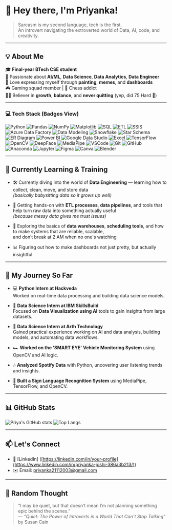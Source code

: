 # 👋 Hey there, I'm Priyanka!

> Sarcasm is my second language, tech is the first.  
> An introvert navigating the extroverted world of Data, AI, code, and creativity.

---

## 💡 About Me

🎓 **Final-year BTech CSE student**  
🎯 Passionate about **AI/ML**, **Data Science**, **Data Analytics**, **Data Engineer**  
🎨 Love expressing myself through **painting**, **memes**, and **dashboards**  
🎮 Gaming squad member | 🧠 Chess addict  
🧘‍♀️ Believer in **growth**, **balance**, and **never quitting** (yep, did 75 Hard 💪)

---

### 💻 Tech Stack (Badges View)

![Python](https://img.shields.io/badge/Python-3776AB?style=for-the-badge&logo=python&logoColor=white)
![Pandas](https://img.shields.io/badge/Pandas-150458?style=for-the-badge&logo=pandas&logoColor=white)
![NumPy](https://img.shields.io/badge/NumPy-013243?style=for-the-badge&logo=numpy&logoColor=white)
![Matplotlib](https://img.shields.io/badge/Matplotlib-11557C?style=for-the-badge&logo=matplotlib&logoColor=white)
![SQL](https://img.shields.io/badge/SQL-4479A1?style=for-the-badge&logo=mysql&logoColor=white)
![ETL](https://img.shields.io/badge/ETL-FF6F61?style=for-the-badge)  <!-- Soft Coral -->
![SSIS](https://img.shields.io/badge/SSIS-9B59B6?style=for-the-badge)  <!-- Amethyst Purple -->
![Azure Data Factory](https://img.shields.io/badge/Azure%20Data%20Factory-00B8D9?style=for-the-badge&logo=microsoftazure&logoColor=white)  <!-- Bright Azure -->
![Data Modeling](https://img.shields.io/badge/Data%20Modeling-FFA500?style=for-the-badge)
![Snowflake](https://img.shields.io/badge/Snowflake-56B9EB?style=for-the-badge&logo=snowflake&logoColor=white)
![Star Schema](https://img.shields.io/badge/Star%20Schema-FFA500?style=for-the-badge)
![ER Diagram](https://img.shields.io/badge/ER%20Diagram-8E44AD?style=for-the-badge)
![Power BI](https://img.shields.io/badge/Power%20BI-F2C811?style=for-the-badge&logo=powerbi&logoColor=black)
![Google Data Studio](https://img.shields.io/badge/Data%20Studio-4285F4?style=for-the-badge&logo=googledatastudio&logoColor=white)
![Excel](https://img.shields.io/badge/Excel-217346?style=for-the-badge&logo=microsoft-excel&logoColor=white)
![TensorFlow](https://img.shields.io/badge/TensorFlow-FF6F00?style=for-the-badge&logo=tensorflow&logoColor=white)
![OpenCV](https://img.shields.io/badge/OpenCV-5C3EE8?style=for-the-badge&logo=opencv&logoColor=white)
![DeepFace](https://img.shields.io/badge/DeepFace-FF4081?style=for-the-badge)
![MediaPipe](https://img.shields.io/badge/MediaPipe-FF6F00?style=for-the-badge)
![VSCode](https://img.shields.io/badge/VSCode-007ACC?style=for-the-badge&logo=visualstudiocode&logoColor=white)
![Git](https://img.shields.io/badge/Git-F05032?style=for-the-badge&logo=git&logoColor=white)
![GitHub](https://img.shields.io/badge/GitHub-181717?style=for-the-badge&logo=github&logoColor=white)
![Anaconda](https://img.shields.io/badge/Anaconda-42B029?style=for-the-badge&logo=anaconda&logoColor=white)
![Jupyter](https://img.shields.io/badge/Jupyter-F37626?style=for-the-badge&logo=jupyter&logoColor=white)
![Figma](https://img.shields.io/badge/Figma-F24E1E?style=for-the-badge&logo=figma&logoColor=white)
![Canva](https://img.shields.io/badge/Canva-00C4CC?style=for-the-badge&logo=canva&logoColor=white)
![Blender](https://img.shields.io/badge/Blender-F5792A?style=for-the-badge&logo=blender&logoColor=white)

---

## 🚀 Currently Learning & Training

- 🛠️ Currently diving into the world of **Data Engineering** — learning how to collect, clean, move, and store data  
  _(basically babysitting data so it grows up well)_
  
- 🔄 Getting hands-on with **ETL processes**, **data pipelines**, and tools that help turn raw data into something actually useful  
  _(because messy data gives me trust issues)_

- 🧱 Exploring the basics of **data warehouses**, **scheduling tools**, and how to make systems that are reliable, scalable,  
  and don’t break at 2 AM when no one's watching

- 📊 Figuring out how to make dashboards not just pretty, but actually insightful


---

## 🌱 My Journey So Far

- 💻 **Python Intern at Hackveda**  
  Worked on real-time data processing and building data science models.
  
- 🧠 **Data Science Intern at IBM SkillsBuild**  
  Focused on **Data Visualization using AI** tools to gain insights from large datasets.
  
- 🧰 **Data Science Intern at Arth Technology**  
  Gained practical experience working on AI and data analysis, building models, and automating data workflows.

- 🏎️ **Worked on the 'SMART EYE' Vehicle Monitoring System** using OpenCV and AI logic.  
- 🎶 **Analyzed Spotify Data** with Python, uncovering user listening trends and insights.
- 🤟 **Built a Sign Language Recognition System** using MediaPipe, TensorFlow, and OpenCV.  

---

## 📊 GitHub Stats

![Priya's GitHub stats](https://github-readme-stats.vercel.app/api?username=yourusername&show_icons=true&theme=radical)
![Top Langs](https://github-readme-stats.vercel.app/api/top-langs/?username=yourusername&layout=compact&theme=radical)

---

## 📫 Let's Connect

- 💼 [LinkedIn] ([https://linkedin.com/in/your-profile](https://www.linkedin.com/in/priyanka-joshi-386a3b213/))     
- ✉️ Email: priyanka21112003@gmail.com

---

## 💬 Random Thought

> “I may be quiet, but that doesn’t mean I’m not planning something epic behind the scenes.”  
> — *"Quiet: The Power of Introverts in a World That Can't Stop Talking"* by Susan Cain

